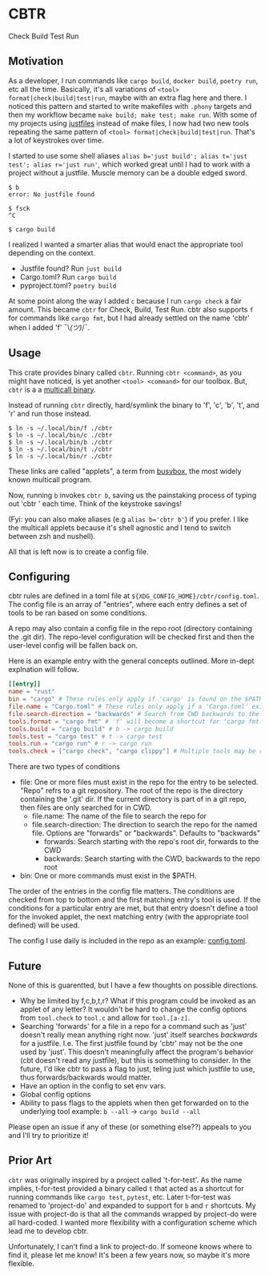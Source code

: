 # CBTR

Check Build Test Run

## Motivation

As a developer, I run commands like `cargo build`, `docker build`, `poetry run`, etc all the time. Basically, it's all variations of `<tool> format|check|build|test|run`, maybe with an extra flag here and there.
I noticed this pattern and started to write makefiles with `.phony` targets and then my workflow became
`make build; make test; make run`. With some of my projects using [justfiles](TODO) instead of make files, I now had two new tools repeating the same pattern of `<tool> format|check|build|test|run`.
That's a lot of keystrokes over time.

I started to use some shell aliases `alias b='just build'; alias t='just test'; alias r='just run'`, which worked great until I had to work with a project without a justfile.
Muscle memory can be a double edged sword.

```console
$ b
error: No justfile found

$ fsck
^C

$ cargo build

```

I realized I wanted a smarter alias that would enact the appropriate tool depending on the context.

- Justfile found? Run `just build`
- Cargo.toml? Run `cargo build`
- pyproject.toml? `poetry build`

At some point along the way I added `c` because I run `cargo check` a fair amount.
This became `cbtr` for Check, Build, Test Run.
cbtr also supports `f` for commands like `cargo fmt`, but I had already settled on the name 'cbtr' when I added 'f' ¯\\_(ツ)_/¯.

## Usage

This crate provides binary called `cbtr`. Running `cbtr <command>`, as you might have noticed, is yet another `<tool> <command>` for our toolbox. But, `cbtr` is a
a [multicall binary](https://www.busybox.net/BusyBox.html).

Instead of running `cbtr` directly, hard/symlink the binary to 'f', 'c', 'b', 't', and 'r' and run those instead.

```console
$ ln -s ~/.local/bin/f ./cbtr
$ ln -s ~/.local/bin/c ./cbtr
$ ln -s ~/.local/bin/b ./cbtr
$ ln -s ~/.local/bin/t ./cbtr
$ ln -s ~/.local/bin/r ./cbtr
```

These links are called "applets", a term from [busybox](https://www.busybox.net/BusyBox.html#usage), the most widely known multicall program.

Now, running `b` invokes `cbtr b`, saving us the painstaking process of typing out 'cbtr ' each time. Think of the keystroke savings!

(Fyi: you can also make aliases (e.g `alias b='cbtr b'`) if you prefer. I like the multicall applets because it's shell agnostic and I tend to switch between zsh and nushell).

All that is left now is to create a config file.

## Configuring

cbtr rules are defined in a toml file at `${XDG_CONFIG_HOME}/cbtr/config.toml`.
The config file is an array of "entries", where each entry defines a set of tools to be ran based on some conditions.

A repo may also contain a config file in the repo root (directory containing the .git dir). The repo-level configuration will be checked first and then the user-level config will be fallen back on.

Here is an example entry with the general concepts outlined. More in-dept explnation will follow.

```toml
[[entry]]
name = "rust"
bin = "cargo" # These rules only apply if 'cargo' is found on the $PATH
file.name = "Cargo.toml" # These rules only apply if a 'Cargo.toml' exists in the repo
file.search-direction = "backwards" # Search from CWD backwards to the repo root
tools.format = "cargo fmt" # 'f' will become a shortcut for 'cargo fmt' 
tools.build = "cargo build" # b -> cargo build
tools.test = "cargo test" # t -> cargo test
tools.run = "cargo run" # r -> cargo run
tools.check = ["cargo check", "cargo clippy"] # Multiple tools may be ran, in the specified order. If any fail, the rest will not be ran
```

There are two types of conditions

- file: One or more files must exist in the repo for the entry to be selected. "Repo" refrs to a git repository.
  The root of the repo is the directory containing the '.git' dir. If the current directory is part of in a git repo, then files are only searched for in CWD.
  - file.name: The name of the file to search the repo for
  - file.search-direction: The direction to search the repo for the named file. Options are "forwards" or "backwards". Defaults to "backwards"
    - forwards: Search starting with the repo's root dir, forwards to the CWD
    - backwards: Search starting with the CWD, backwards to the repo root
- bin: One or more commands must exist in the $PATH.

The order of the entries in the config file matters. The conditions are checked from top to bottom and the first matching entry's tool is used.
If the conditions for a particular entry are met, but that entry doesn't define a tool for the invoked applet, the next matching entry (with the appropriate tool defined) will be used.

The config I use daily is included in the repo as an example: [config.toml](./example-config.toml).

## Future

None of this is guarentted, but I have a few thoughts on possible directions.

- Why be limited by f,c,b,t,r? What if this program could be invoked as an applet of any letter? It wouldn't be hard to change the config options from `tool.check` to `tool.c` and allow for `tool.[a-z]`.
- Searching 'forwards' for a file in a repo for a command such as 'just' doesn't really mean anything right now. 'just' itself searches *backwards* for a justfile. I.e. The first justfile found by 'cbtr' may not be the one used by 'just'.
  This doesn't meaningfully affect the program's behavior (cbt doesn't read any justfile), but this is something to consider. In the future, I'd like cbtr to pass a flag to just, teling just which justfile to use, thus forwards/backwards would matter.
- Have an option in the config to set env vars.
- Global config options
- Ability to pass flags to the applets when then get forwarded on to the underlying tool
  example: `b --all` -> `cargo build --all`

Please open an issue if any of these (or something else??) appeals to you and I'll try to prioritize it!

## Prior Art

`cbtr` was originally inspired by a project called 't-for-test'. As the name implies, t-for-test provided a binary called `t` that acted as a shortcut for running commands like `cargo test`, `pytest`, etc.
Later t-for-test was renamed to 'project-do' and expanded to support for `b` and `r` shortcuts. My issue with project-do is that all the commands wrapped by project-do were all hard-coded.
I wanted more flexibility with a configuration scheme which lead me to develop cbtr.

Unfortunately, I can't find a link to project-do. If someone knows where to find it, please let me know! It's been a few years now, so maybe it's more flexible.
